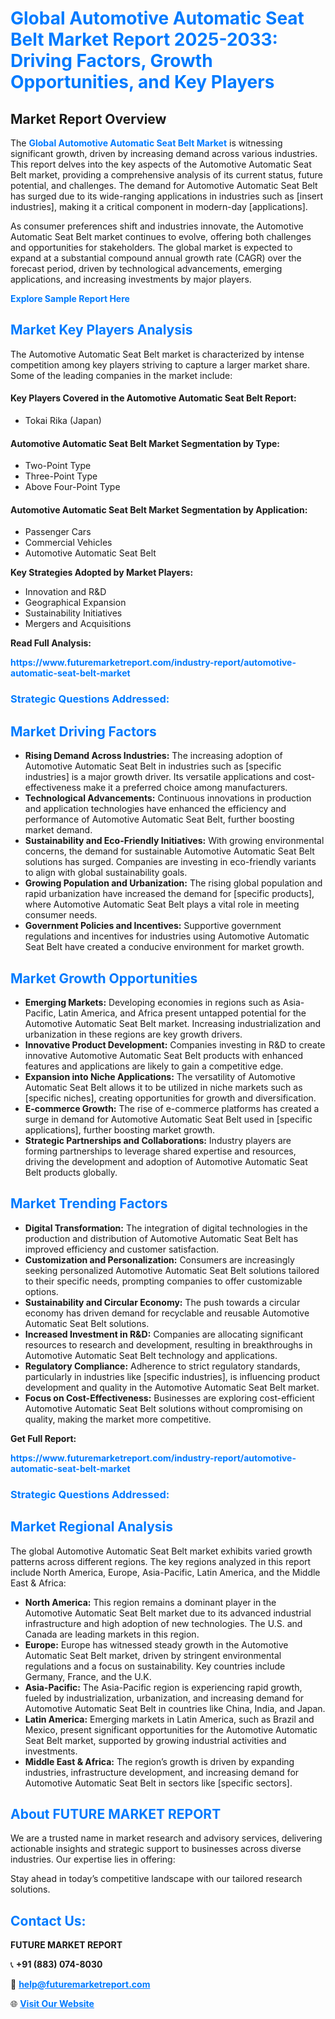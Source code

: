 <h1 style="color: #007BFF;">Global Automotive Automatic Seat Belt Market Report 2025-2033: Driving Factors, Growth Opportunities, and Key Players</h1>

<section id="overview">
<h2>Market Report Overview</h2>
<p>The <a href="https://www.futuremarketreport.com/industry-report/automotive-automatic-seat-belt-market" style="color: #007BFF; text-decoration: none;"><strong>Global Automotive Automatic Seat Belt Market</strong></a> is witnessing significant growth, driven by increasing demand across various industries. This report delves into the key aspects of the Automotive Automatic Seat Belt market, providing a comprehensive analysis of its current status, future potential, and challenges. The demand for Automotive Automatic Seat Belt has surged due to its wide-ranging applications in industries such as [insert industries], making it a critical component in modern-day [applications].</p>
<p>As consumer preferences shift and industries innovate, the Automotive Automatic Seat Belt market continues to evolve, offering both challenges and opportunities for stakeholders. The global market is expected to expand at a substantial compound annual growth rate (CAGR) over the forecast period, driven by technological advancements, emerging applications, and increasing investments by major players.</p>
</section>

<section id="overview">
<p><a href="https://www.futuremarketreport.com/request-sample/reportId=126807" style="color: #007BFF; text-decoration: none;"><strong>Explore Sample Report Here</strong></a></p>
</section>

<section id="key-players">
<h2 style="color: #007BFF;">Market Key Players Analysis</h2>
<p>The Automotive Automatic Seat Belt market is characterized by intense competition among key players striving to capture a larger market share. Some of the leading companies in the market include:</p>
<h4>Key Players Covered in the Automotive Automatic Seat Belt Report:</h4>
<ul><li>Tokai Rika (Japan)</li></ul>
<h4>Automotive Automatic Seat Belt Market Segmentation by Type:</h4>
<ul><li>Two-Point Type</li><li>Three-Point Type</li><li>Above Four-Point Type</li></ul>

<h4>Automotive Automatic Seat Belt Market Segmentation by Application:</h4>
<ul><li>Passenger Cars</li><li>Commercial Vehicles</li><li>Automotive Automatic Seat Belt</li></ul>
<p><strong>Key Strategies Adopted by Market Players:</strong></p>
<ul>
<li>Innovation and R&D</li>
<li>Geographical Expansion</li>
<li>Sustainability Initiatives</li>
<li>Mergers and Acquisitions</li>
</ul>
</section>

<section>
<p><strong>Read Full Analysis: </strong></p><a href="https://www.futuremarketreport.com/industry-report/automotive-automatic-seat-belt-market" style="color: #007BFF; text-decoration: none;"><strong>https://www.futuremarketreport.com/industry-report/automotive-automatic-seat-belt-market</strong></a>
<h3 style="color: #007BFF;">Strategic Questions Addressed:</h3>
</section>

<section id="driving-factors">
<h2 style="color: #007BFF;">Market Driving Factors</h2>
<ul>
<li><strong>Rising Demand Across Industries:</strong> The increasing adoption of Automotive Automatic Seat Belt in industries such as [specific industries] is a major growth driver. Its versatile applications and cost-effectiveness make it a preferred choice among manufacturers.</li>
<li><strong>Technological Advancements:</strong> Continuous innovations in production and application technologies have enhanced the efficiency and performance of Automotive Automatic Seat Belt, further boosting market demand.</li>
<li><strong>Sustainability and Eco-Friendly Initiatives:</strong> With growing environmental concerns, the demand for sustainable Automotive Automatic Seat Belt solutions has surged. Companies are investing in eco-friendly variants to align with global sustainability goals.</li>
<li><strong>Growing Population and Urbanization:</strong> The rising global population and rapid urbanization have increased the demand for [specific products], where Automotive Automatic Seat Belt plays a vital role in meeting consumer needs.</li>
<li><strong>Government Policies and Incentives:</strong> Supportive government regulations and incentives for industries using Automotive Automatic Seat Belt have created a conducive environment for market growth.</li>
</ul>
</section>

<section id="growth-opportunities">
<h2 style="color: #007BFF;">Market Growth Opportunities</h2>
<ul>
<li><strong>Emerging Markets:</strong> Developing economies in regions such as Asia-Pacific, Latin America, and Africa present untapped potential for the Automotive Automatic Seat Belt market. Increasing industrialization and urbanization in these regions are key growth drivers.</li>
<li><strong>Innovative Product Development:</strong> Companies investing in R&D to create innovative Automotive Automatic Seat Belt products with enhanced features and applications are likely to gain a competitive edge.</li>
<li><strong>Expansion into Niche Applications:</strong> The versatility of Automotive Automatic Seat Belt allows it to be utilized in niche markets such as [specific niches], creating opportunities for growth and diversification.</li>
<li><strong>E-commerce Growth:</strong> The rise of e-commerce platforms has created a surge in demand for Automotive Automatic Seat Belt used in [specific applications], further boosting market growth.</li>
<li><strong>Strategic Partnerships and Collaborations:</strong> Industry players are forming partnerships to leverage shared expertise and resources, driving the development and adoption of Automotive Automatic Seat Belt products globally.</li>
</ul>
</section>

<section id="trending-factors">
<h2 style="color: #007BFF;">Market Trending Factors</h2>
<ul>
<li><strong>Digital Transformation:</strong> The integration of digital technologies in the production and distribution of Automotive Automatic Seat Belt has improved efficiency and customer satisfaction.</li>
<li><strong>Customization and Personalization:</strong> Consumers are increasingly seeking personalized Automotive Automatic Seat Belt solutions tailored to their specific needs, prompting companies to offer customizable options.</li>
<li><strong>Sustainability and Circular Economy:</strong> The push towards a circular economy has driven demand for recyclable and reusable Automotive Automatic Seat Belt solutions.</li>
<li><strong>Increased Investment in R&D:</strong> Companies are allocating significant resources to research and development, resulting in breakthroughs in Automotive Automatic Seat Belt technology and applications.</li>
<li><strong>Regulatory Compliance:</strong> Adherence to strict regulatory standards, particularly in industries like [specific industries], is influencing product development and quality in the Automotive Automatic Seat Belt market.</li>
<li><strong>Focus on Cost-Effectiveness:</strong> Businesses are exploring cost-efficient Automotive Automatic Seat Belt solutions without compromising on quality, making the market more competitive.</li>
</ul>
</section>

<section>
<p><strong>Get Full Report: </strong></p><a href="https://www.futuremarketreport.com/industry-report/automotive-automatic-seat-belt-market" style="color: #007BFF; text-decoration: none;"><strong>https://www.futuremarketreport.com/industry-report/automotive-automatic-seat-belt-market</strong></a>
<h3 style="color: #007BFF;">Strategic Questions Addressed:</h3>
</section>


<section id="regional-analysis">
<h2 style="color: #007BFF;">Market Regional Analysis</h2>
<p>The global Automotive Automatic Seat Belt market exhibits varied growth patterns across different regions. The key regions analyzed in this report include North America, Europe, Asia-Pacific, Latin America, and the Middle East & Africa:</p>
<ul>
<li><strong>North America:</strong> This region remains a dominant player in the Automotive Automatic Seat Belt market due to its advanced industrial infrastructure and high adoption of new technologies. The U.S. and Canada are leading markets in this region.</li>
<li><strong>Europe:</strong> Europe has witnessed steady growth in the Automotive Automatic Seat Belt market, driven by stringent environmental regulations and a focus on sustainability. Key countries include Germany, France, and the U.K.</li>
<li><strong>Asia-Pacific:</strong> The Asia-Pacific region is experiencing rapid growth, fueled by industrialization, urbanization, and increasing demand for Automotive Automatic Seat Belt in countries like China, India, and Japan.</li>
<li><strong>Latin America:</strong> Emerging markets in Latin America, such as Brazil and Mexico, present significant opportunities for the Automotive Automatic Seat Belt market, supported by growing industrial activities and investments.</li>
<li><strong>Middle East & Africa:</strong> The region’s growth is driven by expanding industries, infrastructure development, and increasing demand for Automotive Automatic Seat Belt in sectors like [specific sectors].</li>
</ul>
</section>

<footer>
<h2 style="color: #007BFF;">About FUTURE MARKET REPORT</h2>
<p>We are a trusted name in market research and advisory services, delivering actionable insights and strategic support to businesses across diverse industries. Our expertise lies in offering:</p>

<p>Stay ahead in today’s competitive landscape with our tailored research solutions.</p>

<h2 style="color: #007BFF;">Contact Us:</h2>
<p><strong>FUTURE MARKET REPORT</strong></p>
<p>📞 <strong>+91 (883) 074-8030</strong></p>
<p>📧 <strong><a href="mailto:help@futuremarketreport.com" style="color: #007BFF;">help@futuremarketreport.com</a></strong></p>
<p>🌐 <strong><a href="https://www.futuremarketreport.com/" style="color: #007BFF;">Visit Our Website</a></strong></p>
</footer>